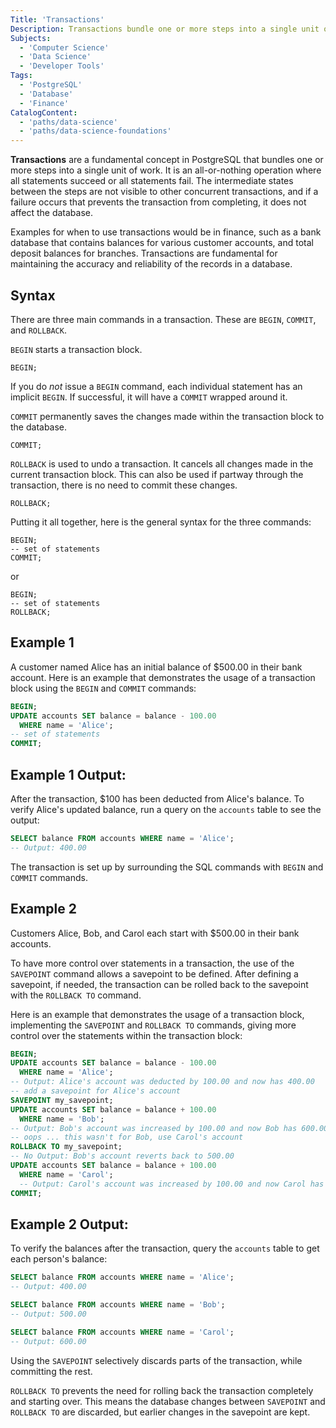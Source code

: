 ```yaml
---
Title: 'Transactions'
Description: Transactions bundle one or more steps into a single unit of work; an all-or-nothing operation where all statements succeed or all statements fail.'
Subjects:
  - 'Computer Science'
  - 'Data Science'
  - 'Developer Tools'
Tags:
  - 'PostgreSQL'
  - 'Database'
  - 'Finance'
CatalogContent:
  - 'paths/data-science'
  - 'paths/data-science-foundations'
---
```


**Transactions** are a fundamental concept in PostgreSQL that bundles one or more steps into a single unit of work. It is an all-or-nothing operation where all statements succeed or all statements fail. The intermediate states between the steps are not visible to other concurrent transactions, and if a failure occurs that prevents the transaction from completing, it does not affect the database.

Examples for when to use transactions would be in finance, such as a bank database that contains balances for various customer accounts, and total deposit balances for branches. Transactions are fundamental for maintaining the accuracy and reliability of the records in a database.

## Syntax

There are three main commands in a transaction. These are `BEGIN`, `COMMIT`, and `ROLLBACK`.

`BEGIN` starts a transaction block.

```pseudo
BEGIN;
```

If you do _not_ issue a `BEGIN` command, each individual statement has an implicit `BEGIN`. If successful, it will have a `COMMIT` wrapped around it.

`COMMIT` permanently saves the changes made within the transaction block to the database.

```pseudo
COMMIT;
```

`ROLLBACK` is used to undo a transaction. It cancels all changes made in the current transaction block. This can also be used if partway through the transaction, there is no need to commit these changes.

```pseudo
ROLLBACK;
```

Putting it all together, here is the general syntax for the three commands:

```pseudo
BEGIN;
-- set of statements
COMMIT;
```

or

```pseudo
BEGIN;
-- set of statements
ROLLBACK;
```

## Example 1

A customer named Alice has an initial balance of $500.00 in their bank account. Here is an example that demonstrates the usage of a transaction block using the `BEGIN` and `COMMIT` commands:

```sql
BEGIN;
UPDATE accounts SET balance = balance - 100.00
  WHERE name = 'Alice';
-- set of statements
COMMIT;
```

## Example 1 Output:

After the transaction, $100 has been deducted from Alice's balance. To verify Alice's updated balance, run a query on the `accounts` table to see the output:

```sql
SELECT balance FROM accounts WHERE name = 'Alice';
-- Output: 400.00
```

The transaction is set up by surrounding the SQL commands with `BEGIN` and `COMMIT` commands.

## Example 2

Customers Alice, Bob, and Carol each start with $500.00 in their bank accounts.

To have more control over statements in a transaction, the use of the `SAVEPOINT` command allows a savepoint to be defined. After defining a savepoint, if needed, the transaction can be rolled back to the savepoint with the `ROLLBACK TO` command.

Here is an example that demonstrates the usage of a transaction block, implementing the `SAVEPOINT` and `ROLLBACK TO` commands, giving more control over the statements within the transaction block:

```sql
BEGIN;
UPDATE accounts SET balance = balance - 100.00
  WHERE name = 'Alice';
-- Output: Alice's account was deducted by 100.00 and now has 400.00
-- add a savepoint for Alice's account
SAVEPOINT my_savepoint;
UPDATE accounts SET balance = balance + 100.00
  WHERE name = 'Bob';
-- Output: Bob's account was increased by 100.00 and now Bob has 600.00
-- oops ... this wasn't for Bob, use Carol's account
ROLLBACK TO my_savepoint;
-- No Output: Bob's account reverts back to 500.00
UPDATE accounts SET balance = balance + 100.00
  WHERE name = 'Carol';
  -- Output: Carol's account was increased by 100.00 and now Carol has 600.00
COMMIT;
```

## Example 2 Output:

To verify the balances after the transaction, query the `accounts` table to get each person's balance:

```sql
SELECT balance FROM accounts WHERE name = 'Alice';
-- Output: 400.00

SELECT balance FROM accounts WHERE name = 'Bob';
-- Output: 500.00

SELECT balance FROM accounts WHERE name = 'Carol';
-- Output: 600.00
```

Using the `SAVEPOINT` selectively discards parts of the transaction, while committing the rest.

`ROLLBACK TO` prevents the need for rolling back the transaction completely and starting over. This means the database changes between `SAVEPOINT` and `ROLLBACK TO` are discarded, but earlier changes in the savepoint are kept.
